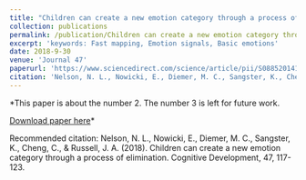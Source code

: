 ```yaml
---
title: "Children can create a new emotion category through a process of elimination"
collection: publications
permalink: /publication/Children can create a new emotion category through a process of elimination
excerpt: 'keywords: Fast mapping, Emotion signals, Basic emotions'
date: 2018-9-30
venue: 'Journal 47'
paperurl: 'https://www.sciencedirect.com/science/article/pii/S088520141630079X'
citation: 'Nelson, N. L., Nowicki, E., Diemer, M. C., Sangster, K., Cheng, C., & Russell, J. A. (2018). Children can create a new emotion category through a process of elimination. Cognitive Development, 47, 117-123.'
---
```

*This paper is about the number 2. The number 3 is left for future work.

[Download paper here](http://academicpages.github.io/files/paper2.pdf)*

Recommended citation: Nelson, N. L., Nowicki, E., Diemer, M. C., Sangster, K., Cheng, C., & Russell, J. A. (2018). Children can create a new emotion category through a process of elimination. Cognitive Development, 47, 117-123.
